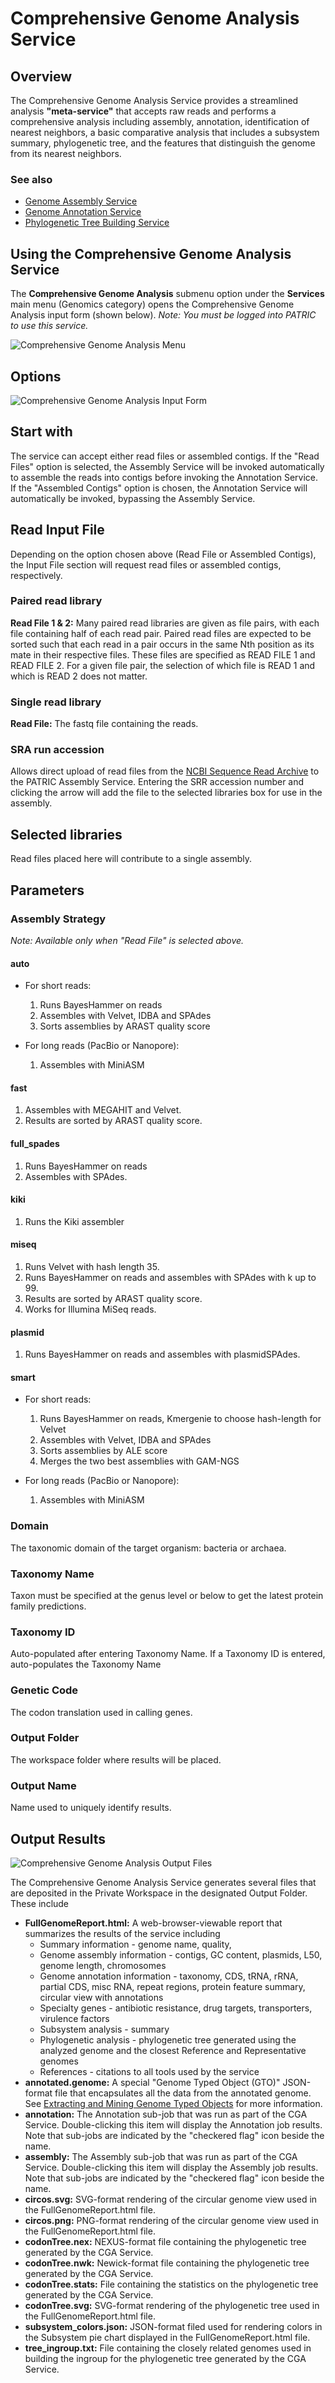 # Comprehensive Genome Analysis Service

## Overview
The Comprehensive Genome Analysis Service provides a streamlined analysis **"meta-service"** that accepts raw reads and performs a comprehensive analysis including assembly, annotation, identification of nearest neighbors, a basic comparative analysis that includes a subsystem summary, phylogenetic tree, and the features that distinguish the genome from its nearest neighbors.

### See also
  * [Genome Assembly Service](./genome_assembly_service.html)
  * [Genome Annotation Service](./genome_annotation_service.html)
  * [Phylogenetic Tree Building Service](./phylogenetic_tree_building_service.html)


## Using the Comprehensive Genome Analysis Service
The **Comprehensive Genome Analysis** submenu option under the **Services** main menu (Genomics category) opens the Comprehensive Genome Analysis input form (shown below). *Note: You must be logged into PATRIC to use this service.*

![Comprehensive Genome Analysis Menu](../images/services_menu.png)

## Options
![Comprehensive Genome Analysis Input Form](../images/genome_analysis_input_form.png) 

## Start with
The service can accept either read files or assembled contigs. If the "Read Files" option is selected, the Assembly Service will be invoked automatically to assemble the reads into contigs before invoking the Annotation Service. If the "Assembled Contigs" option is chosen, the Annotation Service will automatically be invoked, bypassing the Assembly Service.

## Read Input File
Depending on the option chosen above (Read File or Assembled Contigs), the Input File section will request read files or assembled contigs, respectively.

### Paired read library
**Read File 1 & 2:**  Many paired read libraries are given as file pairs, with each file containing half of each read pair. Paired read files are expected to be sorted such that each read in a pair occurs in the same Nth position as its mate in their respective files. These files are specified as READ FILE 1 and READ FILE 2. For a given file pair, the selection of which file is READ 1 and which is READ 2 does not matter.

### Single read library
**Read File:** The fastq file containing the reads.

### SRA run accession
Allows direct upload of read files from the [NCBI Sequence Read Archive](https://www.ncbi.nlm.nih.gov/sra) to the PATRIC Assembly Service. Entering the SRR accession number and clicking the arrow will add the file to the selected libraries box for use in the assembly. 

## Selected libraries
Read files placed here will contribute to a single assembly.

## Parameters

### Assembly Strategy
*Note: Available only when "Read File" is selected above.*

#### auto
  * For short reads:
    1. Runs BayesHammer on reads
    2. Assembles with Velvet, IDBA and SPAdes
    3. Sorts assemblies by ARAST quality score

  * For long reads (PacBio or Nanopore):
    1. Assembles with MiniASM

#### fast
  1. Assembles with MEGAHIT and Velvet.
  2. Results are sorted by ARAST quality score.

#### full_spades
1. Runs BayesHammer on reads
2. Assembles with SPAdes.

#### kiki
1. Runs the Kiki assembler

#### miseq
1. Runs Velvet with hash length 35.
2. Runs BayesHammer on reads and assembles with SPAdes with k up to 99.
3. Results are sorted by ARAST quality score.
4. Works for Illumina MiSeq reads.

#### plasmid
1. Runs BayesHammer on reads and assembles with plasmidSPAdes.

#### smart
- For short reads:
  1. Runs BayesHammer on reads, Kmergenie to choose hash-length for Velvet
  2. Assembles with Velvet, IDBA and SPAdes
  3. Sorts assemblies by ALE score
  4. Merges the two best assemblies with GAM-NGS

- For long reads (PacBio or Nanopore):
  1. Assembles with MiniASM

### Domain
The taxonomic domain of the target organism: bacteria or archaea.

### Taxonomy Name
Taxon must be specified at the genus level or below to get the latest
protein family predictions.

### Taxonomy ID
Auto-populated after entering Taxonomy Name. If a Taxonomy ID is entered, auto-populates the Taxonomy Name 

### Genetic Code
The codon translation used in calling genes.

### Output Folder
The workspace folder where results will be placed.

### Output Name
Name used to uniquely identify results.

## Output Results
![Comprehensive Genome Analysis Output Files](../images/cga_service_output_files.png) 

The Comprehensive Genome Analysis Service generates several files that are deposited in the Private Workspace in the designated Output Folder. These include

 * **FullGenomeReport.html:** A web-browser-viewable report that summarizes the results of the service including 
   * Summary information - genome name, quality, 
   * Genome assembly information - contigs, GC content, plasmids, L50, genome length, chromosomes
   * Genome annotation information - taxonomy, CDS, tRNA, rRNA, partial CDS, misc RNA, repeat regions, protein feature summary, circular view with annotations
   * Specialty genes - antibiotic resistance, drug targets, transporters, virulence factors
   * Subsystem analysis - summary
   * Phylogenetic analysis - phylogenetic tree generated using the analyzed genome and the closest Reference and Representative genomes
   * References - citations to all tools used by the service
 * **annotated.genome:** A special "Genome Typed Object (GTO)" JSON-format file that encapsulates all the data from the annotated genome. See [Extracting and Mining Genome Typed Objects](https://docs.patricbrc.org/cli_tutorial/cli_getting_started.html#extracting-and-mining-genome-typed-objects-gtos) for more information. 
 * **annotation:** The Annotation sub-job that was run as part of the CGA Service. Double-clicking this item will display the Annotation job results. Note that sub-jobs are indicated by the "checkered flag" icon beside the name.
 * **assembly:** The Assembly sub-job that was run as part of the CGA Service. Double-clicking this item will display the Assembly job results. Note that sub-jobs are indicated by the "checkered flag" icon beside the name.
 * **circos.svg:** SVG-format rendering of the circular genome view used in the FullGenomeReport.html file.
 * **circos.png:** PNG-format rendering of the circular genome view used in the FullGenomeReport.html file.
 * **codonTree.nex:** NEXUS-format file containing the phylogenetic tree generated by the CGA Service.
 * **codonTree.nwk:** Newick-format file containing the phylogenetic tree generated by the CGA Service.
 * **codonTree.stats:** File containing the statistics on the phylogenetic tree generated by the CGA Service.
 * **codonTree.svg:** SVG-format rendering of the phylogenetic tree used in the FullGenomeReport.html file.
 * **subsystem_colors.json:** JSON-format filed used for rendering colors in the Subsystem pie chart displayed in the FullGenomeReport.html file.
 * **tree_ingroup.txt:** File containing the closely related genomes used in building the ingroup for the phylogenetic tree generated by the CGA Service.
